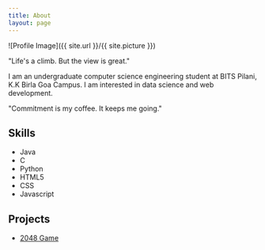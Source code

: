 ```yaml
---
title: About
layout: page
---
```

![Profile Image]({{ site.url }}/{{ site.picture }})

<p>"Life's a climb. But the view is great."</p>
<p>I am an undergraduate computer science engineering student at BITS Pilani, K.K Birla Goa Campus. I am interested in data science and web development. </p>
<p>"Commitment is my coffee. It keeps me going."</p>

<h2>Skills</h2>

<ul class="skill-list">
	<li>Java</li>
	<li>C</li>
	<li>Python</li>
	<li>HTML5</li>
	<li>CSS</li>
	<li>Javascript</li>
</ul>

<h2>Projects</h2>

<ul>
	<li><a href="https://github.com/">2048 Game</a></li>
</ul>
